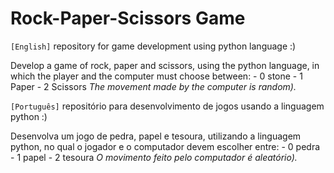 # Rock-Paper-Scissors Game

```[English]```
repository for game development using python language :)

Develop a game of rock, paper and scissors, using the python language, in which the player and the computer must choose between:
    - 0 stone
    - 1 Paper
    - 2 Scissors
*The movement made by the computer is random).*

```[Português]```
repositório para desenvolvimento de jogos usando a linguagem python :)

Desenvolva um jogo de pedra, papel e tesoura, utilizando a linguagem python, no qual o jogador e o computador devem escolher entre:
    - 0 pedra
    - 1 papel
    - 2 tesoura
*O movimento feito pelo computador é aleatório).*

